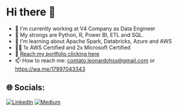 # Hi there 👋

<!--
**leonardohss0/leonardohss0** is a ✨ _special_ ✨ repository because its `README.md` (this file) appears on your GitHub profile.

Here are some ideas to get you started:

- 🔭 I’m currently working on ...
- 🌱 I’m currently learning ...
- 👯 I’m looking to collaborate on ...
- 🤔 I’m looking for help with ...
- 💬 Ask me about ...
- 📫 How to reach me: ...
- 😄 Pronouns: ...
- ⚡ Fun fact: ...
-->

* 🤟 I'm currently working at V4 Company as Data Engineer<br>
* 🤯 My strongs are Python, R, Power BI, ETL and SQL.
* 🎲 I'm learning about Apache Spark, Databricks, Azure and AWS<br>
* 👨‍🎓 1x AWS Certified and 2x Microsoft Certified <br>
* 📢 [Reach my portfolio clicking here](https://bit.ly/leosanx-portfolio)<br>
* 📫 How to reach me: contato.leonardohss@gmail.com or https://wa.me/17997043343


## 🌐 Socials:
[![LinkedIn](https://img.shields.io/badge/LinkedIn-%230077B5.svg?logo=linkedin&logoColor=white)](https:/www.linkedin.com/in/leosanx/) [![Medium](https://img.shields.io/badge/Medium-12100E?logo=medium&logoColor=white)](https://medium.com/@leonardohss) 
